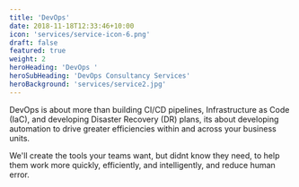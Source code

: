 ```yaml
---
title: 'DevOps'
date: 2018-11-18T12:33:46+10:00
icon: 'services/service-icon-6.png'
draft: false
featured: true
weight: 2
heroHeading: 'DevOps '
heroSubHeading: 'DevOps Consultancy Services'
heroBackground: 'services/service2.jpg'
---
```


DevOps is about more than building CI/CD pipelines, Infrastructure as Code (IaC),
and developing Disaster Recovery (DR) plans, its about developing automation to
drive greater efficiencies within and across your business units.

We'll create the tools your teams want, but didnt know they need, to help them
work more quickly, efficiently, and intelligently, and reduce human error.
